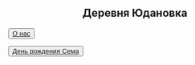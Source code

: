 <html>
<head>
<title>Деревня Юдановка</title>
</head>
<body>
<body background="сайт/img/blue-and-orange-cupboards.jpg">
<h2><center>Деревня Юдановка</center></h2>
<button><center><a href="2слайд">О нас</a></center></button><br>

<button><a href="https://www.youtube.com/watch?v=II5RbWlyDAY">День рождения Сема</a></button>

<br>





